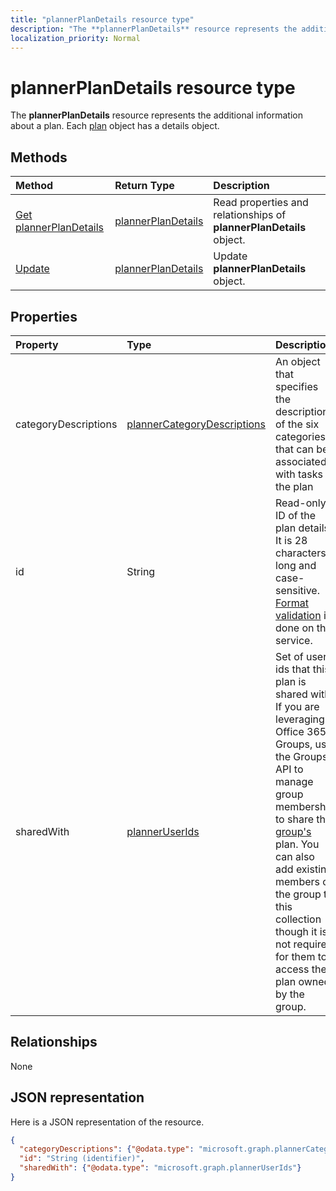 ```yaml
---
title: "plannerPlanDetails resource type"
description: "The **plannerPlanDetails** resource represents the additional information about a plan. Each plan object has a details object."
localization_priority: Normal
---
```


# plannerPlanDetails resource type


The **plannerPlanDetails** resource represents the additional information about a plan. Each [plan](plannerplan.md) object has a details object.


## Methods

| Method		   | Return Type	|Description|
|:---------------|:--------|:----------|
|[Get plannerPlanDetails](../api/plannerplandetails-get.md) | [plannerPlanDetails](plannerplandetails.md) |Read properties and relationships of **plannerPlanDetails** object.|
|[Update](../api/plannerplandetails-update.md) | [plannerPlanDetails](plannerplandetails.md)	|Update **plannerPlanDetails** object. |

## Properties
| Property	   | Type	|Description|
|:---------------|:--------|:----------|
|categoryDescriptions|[plannerCategoryDescriptions](plannercategorydescriptions.md)|An object that specifies the descriptions of the six categories that can be associated with tasks in the plan|
|id|String| Read-only. ID of the plan details. It is 28 characters long and case-sensitive. [Format validation](planner-identifiers-disclaimer.md) is done on the service.|
|sharedWith|[plannerUserIds](planneruserids.md)|Set of user ids that this plan is shared with. If you are leveraging Office 365 Groups, use the Groups API to manage group membership to share the [group's](group.md) plan. You can also add existing members of the group to this collection though it is not required for them to access the plan owned by the group. |

## Relationships
None


## JSON representation
Here is a JSON representation of the resource.

<!--{
  "blockType": "resource",
  "optionalProperties": [],
  "baseType": "microsoft.graph.entity",
  "@odata.type": "microsoft.graph.plannerPlanDetails"
}-->

```json
{
  "categoryDescriptions": {"@odata.type": "microsoft.graph.plannerCategoryDescriptions"},
  "id": "String (identifier)",
  "sharedWith": {"@odata.type": "microsoft.graph.plannerUserIds"}
}

```

<!-- uuid: 8fcb5dbc-d5aa-4681-8e31-b001d5168d79
2015-10-25 14:57:30 UTC -->
<!-- {
  "type": "#page.annotation",
  "description": "plannerPlanDetails resource",
  "keywords": "",
  "section": "documentation",
  "tocPath": ""
}-->

